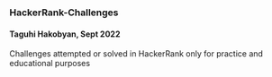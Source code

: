### HackerRank-Challenges
#### Taguhi Hakobyan, Sept 2022
Challenges attempted or solved in HackerRank
only for practice and educational purposes
